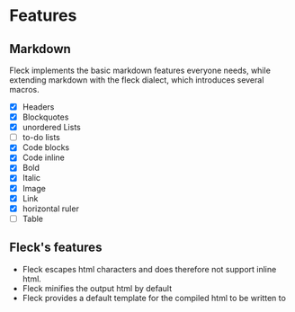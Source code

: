 # Features

## Markdown

Fleck implements the basic markdown features everyone needs, while extending markdown with the fleck dialect, which introduces several macros.

- [x] Headers
- [x] Blockquotes
- [x] unordered Lists
- [ ] to-do lists
- [x] Code blocks
- [x] Code inline
- [x] Bold
- [x] Italic
- [x] Image
- [x] Link
- [x] horizontal ruler
- [ ] Table

## Fleck's features

- Fleck escapes html characters and does therefore not support inline html.
- Fleck minifies the output html by default
- Fleck provides a default template for the compiled html to be written to
